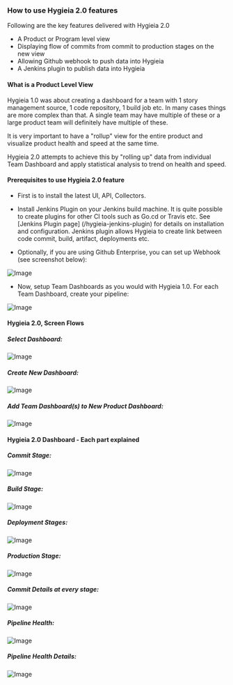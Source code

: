 ### How to use Hygieia 2.0 features

Following are the key features delivered with Hygieia 2.0

- A Product or Program level view
- Displaying flow of commits from commit to production stages on the new view
- Allowing Github webhook to push data into Hygieia
- A Jenkins plugin to publish data into Hygieia


#### What is a Product Level View
Hygieia 1.0 was about creating a dashboard for a team with 1 story management source, 1 code repository, 1 build job etc. In many cases things are more complex than that. 
A single team may have multiple of these or a large product team will definitely have multiple of these. 

It is very important to have a "rollup" view for the entire product and visualize product health and speed at the same time.

Hygieia 2.0 attempts to achieve this by "rolling up" data from individual Team Dashboard and apply statistical analysis to trend on health and speed.

#### Prerequisites to use Hygieia 2.0 feature
- First is to install the latest UI, API, Collectors.
 
- Install Jenkins Plugin on your Jenkins build machine. It is quite possible to create plugins for other CI tools such as Go.cd or Travis etc. See [Jenkins Plugin page] (/hygieia-jenkins-plugin) for details on installation and configuration.
Jenkins plugin allows Hygieia to create link between code commit, build, artifact, deployments etc. 

- Optionally, if you are using Github Enterprise, you can set up Webhook (see screenshot below):


![Image](/media/images/webhook.png)

- Now, setup Team Dashboards as you would with Hygieia 1.0. For each Team Dashboard, create your pipeline:

![Image](/media/images/team-pipeline-config.png)


#### Hygieia 2.0, Screen Flows

##### Select Dashboard:

![Image](/media/images/h2-select-dashboard.png)

##### Create New Dashboard:

![Image](/media/images/h2-create-dashboard.png)

##### Add Team Dashboard(s) to New Product Dashboard:

![Image](/media/images/h2-add-teamdashboard.png)


#### Hygieia 2.0 Dashboard - Each part explained

##### Commit Stage:

![Image](/media/images/h2-commit-stage.png)

##### Build Stage:

![Image](/media/images/h2-build-stage.png)

##### Deployment Stages:

![Image](/media/images/h2-deploy-stage.png)

##### Production Stage:

![Image](/media/images/h2-prod-stage.png)

##### Commit Details at every stage:

![Image](/media/images/h2-commit-details.png)


##### Pipeline Health:

![Image](/media/images/h2-health.png)


##### Pipeline Health Details:

![Image](/media/images/h2-health-details.png)
